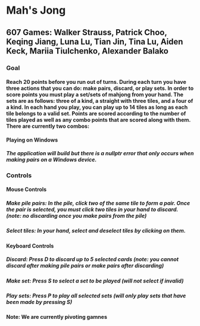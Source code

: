 # Mah's Jong
## 607 Games: Walker Strauss, Patrick Choo, Keqing Jiang, Luna Lu, Tian Jin, Tina Lu, Aiden Keck, Mariia Tiulchenko, Alexander Balako

### Goal 
#### Reach 20 points before you run out of turns. During each turn you have three actions that you can do: make pairs, discard, or play sets. In order to score points you must play a set/sets of mahjong from your hand. The sets are as follows: three of a kind, a straight with three tiles, and a four of a kind. In each hand you play, you can play up to 14 tiles as long as each tile belongs to a valid set. Points are scored according to the number of tiles played as well as any combo points that are scored along with them. There are currently two combos: 
#### Playing on Windows
##### The application will build but there is a nullptr error that only occurs when making pairs on a Windows device. 
### Controls
#### Mouse Controls
##### Make pile pairs: In the pile, click two of the same tile to form a pair. Once the pair is selected, you must click two tiles in your hand to discard. (note: no discarding once you make pairs from the pile)
##### Select tiles: In your hand, select and deselect tiles by clicking on them.
#### Keyboard Controls
##### Discard: Press D to discard up to 5 selected cards (note: you cannot discard after making pile pairs or make pairs after discarding)
##### Make set: Press S to select a set to be played (will not select if invalid)
##### Play sets: Press P to play all selected sets (will only play sets that have been made by pressing S)

#### Note: We are currently pivoting gamnes

